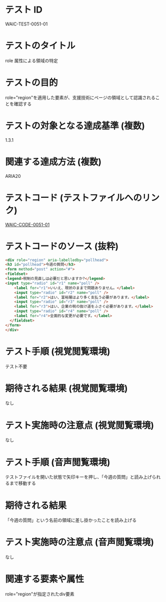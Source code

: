 # テスト ID
WAIC-TEST-0051-01

# テストのタイトル
role 属性による領域の特定

# テストの目的
role="region"を適用した要素が、支援技術にページの領域として認識されることを確認する

# テストの対象となる達成基準 (複数)
1.3.1

# 関連する達成方法 (複数)
ARIA20

# テストコード (テストファイルへのリンク)
[WAIC-CODE-0051-01](https://waic.github.io/as_test/WAIC-CODE/WAIC-CODE-0051-01.html)

# テストコードのソース (抜粋)
```HTML
<div role="region" aria-labelledby="pollhead">
<h3 id="pollhead">今週の質問</h3>
<form method="post" action="#">
<fieldset>
<legend>税制の見直しは必要だと思いますか?</legend>
<input type="radio" id="r1" name="poll" />
    <label for="r1">いいえ、現状のままで問題ありません。</label>
    <input type="radio" id="r2" name="poll" />
    <label for="r2">はい、富裕層はより多く支払う必要があります。</label>
    <input type="radio" id="r3" name="poll" />
    <label for="r3">はい、企業の税の抜け道をふさぐ必要があります。</label>
    <input type="radio" id="r4" name="poll" />
    <label for="r4">全面的な変更が必要です。</label>
  </fieldset>
</form>
</div>
```

# テスト手順 (視覚閲覧環境)
テスト不要

# 期待される結果 (視覚閲覧環境)
なし

# テスト実施時の注意点 (視覚閲覧環境)
なし

# テスト手順 (音声閲覧環境)
テストファイルを開いた状態で矢印キーを押し、「今週の質問」と読み上げられるまで移動する

# 期待される結果
「今週の質問」という名前の領域に差し掛かったことを読み上げる

# テスト実施時の注意点 (音声閲覧環境)
なし

# 関連する要素や属性
role="region"が指定されたdiv要素
